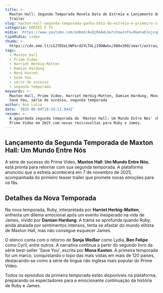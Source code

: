 ```yaml
---
title: >-
  Maxton Hall: Segunda Temporada Revela Data de Estreia e Lançamento do Primeiro
  Trailer
slug: maxton-hall-segunda-temporada-ganha-data-de-estreia-e-primeiro-trailer-veja
categoria: SÉRIES E TV
midia: 'https://www.youtube.com/embed/AuQjReA4LUw?showinfo=0&enablejsapi=1'
tipoMidia: video
thumb: >-
  https://cdn.ome.lt/LGJ7DSeLVWFerd2YLT4LjI9OWwU=/480x360/smart/extras/conteudos/maxton-hall.png
tags:
  - Maxton Hall
  - Prime Video
  - Harriet Herbig-Matten
  - Damian Hardung
  - Mona Kasten
  - Save You
  - série de sucesso
  - segunda temporada
keywords: >-
  Maxton Hall, Prime Video, Harriet Herbig-Matten, Damian Hardung, Mona Kasten,
  Save You, série de sucesso, segunda temporada
author: Ana Luiza
data: '2025-06-04T18:29:13.944Z'
resumo: >-
  A aguardada segunda temporada de 'Maxton Hall: Um Mundo Entre Nós' chega ao
  Prime Video em 2025 com novas reviravoltas para Ruby e James.
---
```


## Lançamento da Segunda Temporada de Maxton Hall: Um Mundo Entre Nós

A série de sucesso do Prime Video, **Maxton Hall: Um Mundo Entre Nós**, está pronta para retornar com sua segunda temporada. A plataforma anunciou que a estreia acontecerá em 7 de novembro de 2025, acompanhada do primeiro teaser trailer que promete novas emoções para os fãs.

## Detalhes da Nova Temporada

Na nova temporada, Ruby, interpretada por **Harriet Herbig-Matten**, enfrenta um dilema emocional após um evento inesperado na vida de James, vivido por **Damian Hardung**. A trama se aprofunda quando Ruby, ainda abalada por sentimentos intensos, tenta se afastar do mundo elitista de Maxton Hall, mas não consegue esquecer James.

O elenco conta com o retorno de **Sonja Weißer** como Lydia, **Ben Felipe** como Cyril, entre outros. A narrativa continua a partir do segundo livro da série best-seller 'Save You', escrita por **Mona Kasten**. A primeira temporada foi um marco, conquistando o topo das mais vistas em mais de 120 países, destacando-se como a série de língua não inglesa mais popular do Prime Video.

Todos os episódios da primeira temporada estão disponíveis na plataforma, preparando os espectadores para a emocionante continuação da história de Ruby e James.
